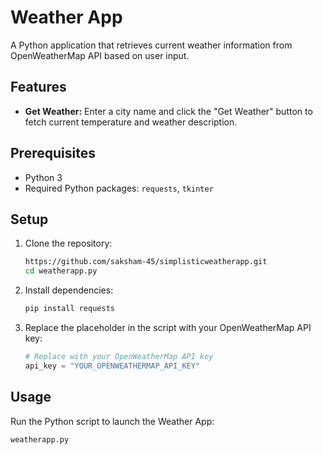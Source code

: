 # Weather App

A Python application that retrieves current weather information from OpenWeatherMap API based on user input.

## Features

- **Get Weather:** Enter a city name and click the "Get Weather" button to fetch current temperature and weather description.

## Prerequisites

- Python 3
- Required Python packages: `requests`, `tkinter`

## Setup

1. Clone the repository:

    ```bash
    https://github.com/saksham-45/simplisticweatherapp.git
    cd weatherapp.py
    ```

2. Install dependencies:

    ```bash
    pip install requests
    ```

3. Replace the placeholder in the script with your OpenWeatherMap API key:

    ```python
    # Replace with your OpenWeatherMap API key
    api_key = "YOUR_OPENWEATHERMAP_API_KEY"
    ```

## Usage

Run the Python script to launch the Weather App:

```bash
weatherapp.py
